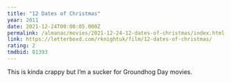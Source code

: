 ```yaml
---
title: "12 Dates of Christmas"
year: 2011
date: 2021-12-24T00:00:05.000Z
permalink: /almanac/movies/2021-12-24-12-dates-of-christmas/index.html
link: https://letterboxd.com/rknightuk/film/12-dates-of-christmas/
rating: 2
tmdbid: 81393
---
```


This is kinda crappy but I’m a sucker for Groundhog Day movies.